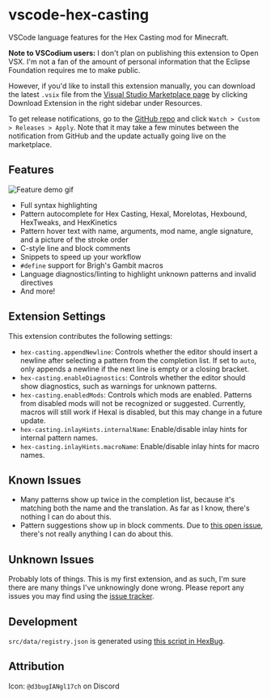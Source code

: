 # vscode-hex-casting

VSCode language features for the Hex Casting mod for Minecraft. 

**Note to VSCodium users:** I don't plan on publishing this extension to Open VSX. I'm not a fan of the amount of personal information that the Eclipse Foundation requires me to make public.

However, if you'd like to install this extension manually, you can download the latest `.vsix` file from the [Visual Studio Marketplace page](https://marketplace.visualstudio.com/items?itemName=object-Object.hex-casting) by clicking Download Extension in the right sidebar under Resources.

To get release notifications, go to the [GitHub repo](https://github.com/object-Object/vscode-hex-casting) and click `Watch > Custom > Releases > Apply`. Note that it may take a few minutes between the notification from GitHub and the update actually going live on the marketplace.

## Features

![Feature demo gif](/images/demo.gif)

* Full syntax highlighting
* Pattern autocomplete for Hex Casting, Hexal, MoreIotas, Hexbound, HexTweaks, and HexKinetics
* Pattern hover text with name, arguments, mod name, angle signature, and a picture of the stroke order
* C-style line and block comments
* Snippets to speed up your workflow
* `#define` support for Brigh's Gambit macros
* Language diagnostics/linting to highlight unknown patterns and invalid directives
* And more!

## Extension Settings

This extension contributes the following settings:

* `hex-casting.appendNewline`: Controls whether the editor should insert a newline after selecting a pattern from the completion list. If set to `auto`, only appends a newline if the next line is empty or a closing bracket.
* `hex-casting.enableDiagnostics`: Controls whether the editor should show diagnostics, such as warnings for unknown patterns.
* `hex-casting.enabledMods`: Controls which mods are enabled. Patterns from disabled mods will not be recognized or suggested. Currently, macros will still work if Hexal is disabled, but this may change in a future update.
* `hex-casting.inlayHints.internalName`: Enable/disable inlay hints for internal pattern names.
* `hex-casting.inlayHints.macroName`: Enable/disable inlay hints for macro names.

## Known Issues

* Many patterns show up twice in the completion list, because it's matching both the name and the translation. As far as I know, there's nothing I can do about this.
* Pattern suggestions show up in block comments. Due to [this open issue](https://github.com/microsoft/vscode/issues/580), there's not really anything I can do about this.

## Unknown Issues

Probably lots of things. This is my first extension, and as such, I'm sure there are many things I've unknowingly done wrong. Please report any issues you may find using the [issue tracker](https://github.com/object-Object/vscode-hex-casting/issues).

## Development

`src/data/registry.json` is generated using [this script in HexBug](https://github.com/object-Object/HexBug/blob/main/generate_pattern_data.py).

## Attribution

Icon: `@d3bugIANgl17ch` on Discord
